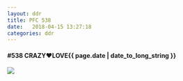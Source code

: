 ```yaml
---
layout: ddr
title: PFC 538
date:   2018-04-15 13:27:18
categories: ddr
---
```


#### **#538** CRAZY♥LOVE<span class="pull-right">{{ page.date | date_to_long_string }}</span>
![](/images/pfc/538_CRAZY♥LOVE.jpg)
